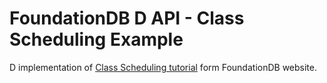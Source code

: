 # FoundationDB D API - Class Scheduling Example #

D implementation of [Class Scheduling tutorial](https://foundationdb.com/key-value-store/documentation/class-scheduling.html) form FoundationDB website.
